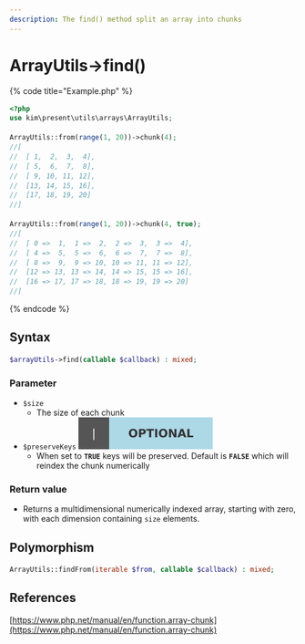 ```yaml
---
description: The find() method split an array into chunks
---
```


# ArrayUtils-&gt;find\(\)

{% code title="Example.php" %}
```php
<?php
use kim\present\utils\arrays\ArrayUtils;

ArrayUtils::from(range(1, 20))->chunk(4);
//[
//  [ 1,  2,  3,  4],
//  [ 5,  6,  7,  8],
//  [ 9, 10, 11, 12],
//  [13, 14, 15, 16],
//  [17, 18, 19, 20]
//]

ArrayUtils::from(range(1, 20))->chunk(4, true);
//[
//  [ 0 =>  1,  1 =>  2,  2 =>  3,  3 =>  4],
//  [ 4 =>  5,  5 =>  6,  6 =>  7,  7 =>  8],
//  [ 8 =>  9,  9 => 10, 10 => 11, 11 => 12],
//  [12 => 13, 13 => 14, 14 => 15, 15 => 16],
//  [16 => 17, 17 => 18, 18 => 19, 19 => 20]
//]
```
{% endcode %}

## Syntax

```php
$arrayUtils->find(callable $callback) : mixed;
```

### Parameter

* `$size`
  * The size of each chunk
* `$preserveKeys` ![](../.gitbook/assets/badge_optional.svg) 
  * When set to **`TRUE`** keys will be preserved. Default is **`FALSE`** which will reindex the chunk numerically

### Return value

* Returns a multidimensional numerically indexed array, starting with zero, with each dimension containing `size` elements.

## Polymorphism

```php
ArrayUtils::findFrom(iterable $from, callable $callback) : mixed;
```

## References

[https://www.php.net/manual/en/function.array-chunk](https://www.php.net/manual/en/function.array-chunk)

